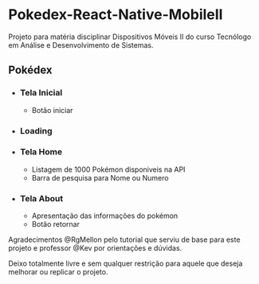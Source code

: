 # Pokedex-React-Native-MobileII

Projeto para matéria disciplinar Dispositivos Móveis II do curso Tecnólogo em Análise e Desenvolvimento de Sistemas.


## Pokédex 

- ### Tela Inicial
    - Botão iniciar
- ### Loading
- ### Tela Home
    - Listagem de 1000 Pokémon disponiveis na API
    - Barra de pesquisa para Nome ou Numero 
- ### Tela About
    - Apresentação das informações do pokémon
    - Botão retornar


Agradecimentos @RgMellon pelo tutorial que serviu de base para este projeto e professor @Kev por orientações e dúvidas. 


Deixo totalmente livre e sem qualquer restrição para aquele que deseja melhorar ou replicar o projeto.
